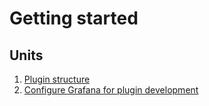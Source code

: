 # Getting started

## Units

1. [Plugin structure](1-plugin-structure.md)
1. [Configure Grafana for plugin development](2-configure-grafana.md)

